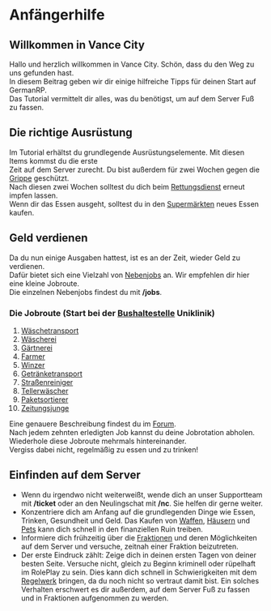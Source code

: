 # Anfängerhilfe

## Willkommen in Vance City
Hallo und herzlich willkommen in Vance City. Schön, dass du den Weg zu uns gefunden hast.  
In diesem Beitrag geben wir dir einige hilfreiche Tipps für deinen Start auf GermanRP.  
Das Tutorial vermittelt dir alles, was du benötigst, um auf dem Server Fuß zu fassen.

## Die richtige Ausrüstung
Im Tutorial erhältst du grundlegende Ausrüstungselemente. Mit diesen Items kommst du die erste  
Zeit auf dem Server zurecht. Du bist außerdem für zwei Wochen gegen die [Grippe](../../pages/krankheiten/grippe.md) geschützt.  
Nach diesen zwei Wochen solltest du dich beim [Rettungsdienst](../../pages/fraktionen/rettungsdienst.md) erneut impfen lassen.  
Wenn dir das Essen ausgeht, solltest du in den [Supermärkten](../../pages/biz/supermarkt.md) neues Essen kaufen.

## Geld verdienen
Da du nun einige Ausgaben hattest, ist es an der Zeit, wieder Geld zu verdienen.  
Dafür bietet sich eine Vielzahl von [Nebenjobs](../../pages/nebenjobs/nebenjobs.md) an. Wir empfehlen dir hier eine kleine Jobroute.  
Die einzelnen Nebenjobs findest du mit **/jobs**.

### Die Jobroute (Start bei der [Bushaltestelle](../../pages/öpnv/bus.md) Uniklinik)

1. [Wäschetransport](../../pages/nebenjobs/wäschetransport.md)  
2. [Wäscherei](../../pages/nebenjobs/wäscherei.md)  
3. [Gärtnerei](../../pages/nebenjobs/gärtner.md)  
4. [Farmer](../../pages/nebenjobs/farmer.md)  
5. [Winzer](../../pages/nebenjobs/winzer.md)  
6. [Getränketransport](../../pages/nebenjobs/getränketransport.md)  
7. [Straßenreiniger](../../pages/nebenjobs/straßenreiniger.md)  
8. [Tellerwäscher](../../pages/nebenjobs/tellerwäscher.md)  
9. [Paketsortierer](../../pages/nebenjobs/paketsortierer.md)  
10. [Zeitungsjunge](../../pages/nebenjobs/zeitungsjunge.md)

Eine genauere Beschreibung findest du im [Forum](https://germanrp.eu/forum/index.php?thread/8343-jobroute-stand-15-11-2022/&postID=52027#post52027).  
Nach jedem zehnten erledigten Job kannst du deine Jobrotation abholen.  
Wiederhole diese Jobroute mehrmals hintereinander.  
Vergiss dabei nicht, regelmäßig zu essen und zu trinken!

## Einfinden auf dem Server
- Wenn du irgendwo nicht weiterweißt, wende dich an unser Supportteam mit **/ticket** oder an den Neulingschat mit **/nc**. Sie helfen dir gerne weiter.  
- Konzentriere dich am Anfang auf die grundlegenden Dinge wie Essen, Trinken, Gesundheit und Geld. Das Kaufen von [Waffen](../../pages/biz/waffenladen.md), [Häusern](../../pages/houses/allgemein.md) und [Pets](../../pages/pets/allgemein.md) kann dich schnell in den finanziellen Ruin treiben.  
- Informiere dich frühzeitig über die [Fraktionen](../../pages/fraktionen/allgemein.md) und deren Möglichkeiten auf dem Server und versuche, zeitnah einer Fraktion beizutreten.  
- Der erste Eindruck zählt: Zeige dich in deinen ersten Tagen von deiner besten Seite. Versuche nicht, gleich zu Beginn kriminell oder rüpelhaft im RolePlay zu sein. Dies kann dich schnell in Schwierigkeiten mit dem [Regelwerk](https://germanrp.eu/forum/index.php?thread/1-regelwerk/) bringen, da du noch nicht so vertraut damit bist. Ein solches Verhalten erschwert es dir außerdem, auf dem Server Fuß zu fassen und in Fraktionen aufgenommen zu werden.